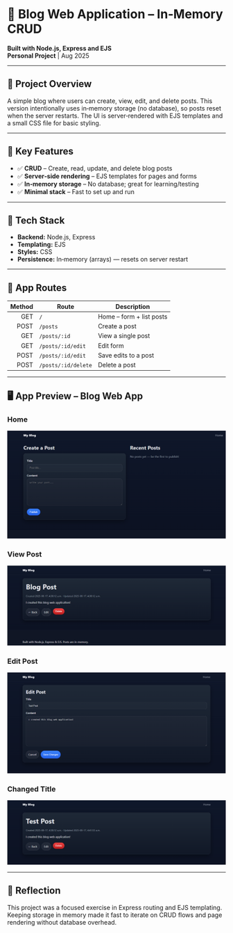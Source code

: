 # 📰 Blog Web Application – In‑Memory CRUD

**Built with Node.js, Express and EJS**  
**Personal Project** | Aug 2025

---

## 📌 Project Overview

A simple blog where users can create, view, edit, and delete posts. This version intentionally uses in‑memory storage (no database), so posts reset when the server restarts. The UI is server‑rendered with EJS templates and a small CSS file for basic styling.

---

## 🚀 Key Features

- ✅ **CRUD** – Create, read, update, and delete blog posts  
- ✅ **Server‑side rendering** – EJS templates for pages and forms  
- ✅ **In‑memory storage** – No database; great for learning/testing  
- ✅ **Minimal stack** – Fast to set up and run

---

## 🔧 Tech Stack

- **Backend:** Node.js, Express  
- **Templating:** EJS  
- **Styles:** CSS 
- **Persistence:** In‑memory (arrays) — resets on server restart

---

## 🧭 App Routes 

| Method | Route                | Description                |
|------: |----------------------|----------------------------|
| GET    | `/`                  | Home – form + list posts   |
| POST   | `/posts`             | Create a post              |
| GET    | `/posts/:id`         | View a single post         |
| GET    | `/posts/:id/edit`    | Edit form                  |
| POST   | `/posts/:id/edit`    | Save edits to a post       |
| POST   | `/posts/:id/delete`  | Delete a post              |

---

## 🖥️ App Preview – Blog Web App 

### Home
![Home](<Home Page.png>)

### View Post
![Add](<Adding Post.png>)

### Edit Post
![Edit](<Edit Post.png>)

### Changed Title
![alt text](<Changed Title of Post.png>)

---

## 💬 Reflection

This project was a focused exercise in Express routing and EJS templating. Keeping storage in memory made it fast to iterate on CRUD flows and page rendering without database overhead.